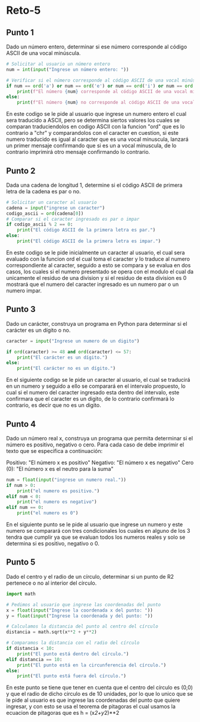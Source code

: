 # Reto-5
## Punto 1
Dado un número entero, determinar si ese número corresponde al código ASCII de una vocal minúscula.
```python
# Solicitar al usuario un número entero
num = int(input("Ingrese un número entero: "))

# Verificar si el número corresponde al código ASCII de una vocal minúscula
if num == ord('a') or num == ord('e') or num == ord('i') or num == ord('o') or num == ord('u'):
    print(f"El número {num} corresponde al código ASCII de una vocal minúscula.")
else:
    print(f"El número {num} no corresponde al código ASCII de una vocal minúscula.")

```
En este codigo se le pide al usuario que ingrese un numero entero el cual sera traducido a ASCII, pero se determina siertos valores los cuales se comparan traduciendolos en codigo ASCII con la funcion "ord" que es lo contrario a "chr" y comparandolos con el caracter en cuestion, si este numero traducido es igual al caracter que es una vocal minuscula, lanzará un primer mensaje confirmando que si es un a vocal minuscula, de lo contrario imprimirá otro mensaje confirmando lo contrario.

## Punto 2
Dada una cadena de longitud 1, determine si el código ASCII de primera letra de la cadena es par o no.
```Python
# Solicitar un caracter al usuario
cadena = input("ingrese un caracter")
codigo_ascii = ord(cadena[0])
# Comparar si el caracter ingresado es par o impar
if codigo_ascii % 2 == 0:
    print("El código ASCII de la primera letra es par.")
else:
    print("El código ASCII de la primera letra es impar.")
````
En este codigo se le pide inicialmente un caracter al usuario, el cual sera evaluado con la funcion ord el cual toma el caracter y lo traduce al numero correspondiente al caracter, seguido a esto se compara y se evalua en dos casos, los cuales si el numero presentado se opera con el modulo el cual da unicamente el residuo de una division y si el residuo de esta division es 0 mostrará que el numero del caracter ingresado es un numero par o un numero impar.

## Punto 3
Dado un carácter, construya un programa en Python para determinar si el carácter es un dígito o no.
```python
caracter = input("Ingrese un numero de un digito")

if ord(caracter) >= 48 and ord(caracter) <= 57:
    print("El carácter es un dígito.")
else:
    print("El carácter no es un dígito.")
```
En el siguiente codigo se le pide un caracter al usuario, el cual se traducirá en un numero y seguido a ello se comparará en el intervalo propuesto, lo cual si el numero del caracter ingresado esta dentro del intervalo, este confirmara que el caracter es un digito, de lo contrario confirmará lo contrario, es decir que no es un digito.

## Punto 4
Dado un número real x, construya un programa que permita determinar si el número es positivo, negativo o cero. Para cada caso de debe imprimir el texto que se especifica a continuación:

Positivo: "El número x es positivo"
Negativo: "El número x es negativo"
Cero (0): "El número x es el neutro para la suma"
```python
num = float(input("ingrese un numero real."))
if num > 0:
    print("el numero es positivo.")
elif num < 0:
    print("el numero es negativo")
elif num == 0:
    print("el numero es 0")
```
En el siguiente punto se le pide al usuario que ingrese un numero y este numero se comparará con tres condicionales los cuales en alguno de los 3 tendra que cumplir ya que se evaluan todos los numeros reales y solo se determina si es positivo, negativo o 0.

## Punto 5
Dado el centro y el radio de un círculo, determinar si un punto de R2 pertenece o no al interior del círculo.
```python
import math

# Pedimos al usuario que ingrese las coordenadas del punto
x = float(input("Ingrese la coordenada x del punto: "))
y = float(input("Ingrese la coordenada y del punto: "))

# Calculamos la distancia del punto al centro del círculo
distancia = math.sqrt(x**2 + y**2)

# Comparamos la distancia con el radio del círculo
if distancia < 10:
    print("El punto está dentro del círculo.")
elif distancia == 10:
    print("El punto está en la circunferencia del círculo.")
else:
    print("El punto está fuera del círculo.")
```
En este punto se tiene que tener en cuenta que el centro del círculo es (0,0) y que el radio de dicho circulo es de 10 unidades, por lo que lo unico que se le pide al usuario es que ingrese las coordenadas del punto que quiere ingresar, y con esto se usa el teorema de pitagoras el cual usamos la ecuacion de pitagoras que es h = (x*2+y*2)**2
